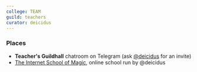 ```yaml
---
college: TEAM
guild: teachers
curator: deicidus
---
```

### Places
* **Teacher's Guildhall** chatroom on Telegram (ask [@deicidus](http://telegram.me/deicidus) for an invite)
* [The Internet School of Magic](http://internetschoolofmagic.com/), online school run by @deicidus

